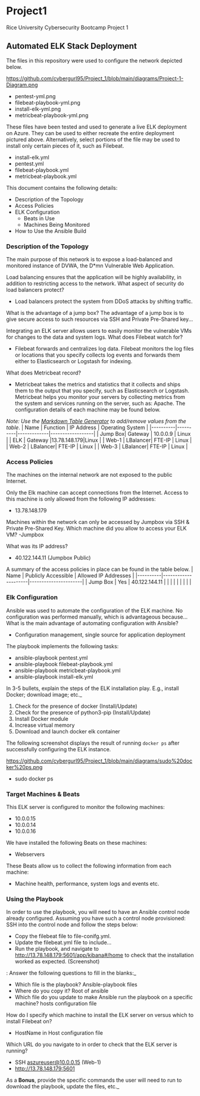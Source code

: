 # Project1
Rice University Cybersecurity Bootcamp Project 1


## Automated ELK Stack Deployment
The files in this repository were used to configure the network depicted below.

https://github.com/cybergurl95/Project_1/blob/main/diagrams/Project-1-Diagram.png

- pentest-yml.png
- filebeat-playbook-yml.png
- install-elk-yml.png
- metricbeat-playbook-yml.png

These files have been tested and used to generate a live ELK deployment on Azure. They can be used to either recreate the entire deployment pictured above. Alternatively, select portions of the file may be used to install only certain pieces of it, such as Filebeat.
  - install-elk.yml
  - pentest.yml
  - filebeat-playbook.yml
  - metricbeat-playbook.yml

This document contains the following details:
- Description of the Topology
- Access Policies
- ELK Configuration
  - Beats in Use
  - Machines Being Monitored
- How to Use the Ansible Build


### Description of the Topology


The main purpose of this network is to expose a load-balanced and monitored instance of DVWA, the D*mn Vulnerable Web Application.

Load balancing ensures that the application will be highly availability, in addition to restricting access to the network. 
What aspect of security do load balancers protect?
- Load balancers protect the system from DDoS attacks by shifting traffic. 

What is the advantage of a jump box?
The advantage of a jump box is to give secure access to such resources via SSH and Private Pre-Shared key... 


Integrating an ELK server allows users to easily monitor the vulnerable VMs for changes to the data and system logs. 
What does Filebeat watch for?
- Filebeat forwards and centralizes log data. Filebeat monitors the log files or locations that you specify collects log events and forwards them either to Elasticsearch or Logstash for indexing.

What does Metricbeat record?
- Metricbeat takes the metrics and statistics that it collects and ships them to the output that you specify, such as Elasticsearch or Logstash. Metricbeat helps you monitor your servers by collecting metrics from the system and services running on the server, such as: Apache.
The configuration details of each machine may be found below.


_Note: Use the [Markdown Table Generator](http://www.tablesgenerator.com/markdown_tables) to add/remove values from the table_.
| Name     | Function | IP Address  | Operating System |
|----------|----------|-------------|------------------|
| Jump Box| Gateway  | 10.0.0.9    | Linux           |
| ELK       | Gateway  |13.78.148.179|Linux          |
| Web-1    | LBalancer| FTE-IP      | Linux            |
| Web-2    | LBalancer| FTE-IP      | Linux            |
| Web-3    | LBalancer| FTE-IP      | Linux            |


### Access Policies

The machines on the internal network are not exposed to the public Internet. 

Only the Elk machine can accept connections from the Internet. Access to this machine is only allowed from the following IP addresses:
- 13.78.148.179

Machines within the network can only be accessed by Jumpbox via SSH & Private Pre-Shared Key. Which machine did you allow to access your ELK VM? 
-Jumpbox

What was its IP address?
- 40.122.144.11 (Jumpbox Public)

A summary of the access policies in place can be found in the table below.
| Name     | Publicly Accessible | Allowed IP Addresses |
|----------|---------------------|----------------------|
| Jump Box |   Yes               | 40.122.144.11        |
|          |                     |                      |
|          |                     |                      |


### Elk Configuration

Ansible was used to automate the configuration of the ELK machine. No configuration was performed manually, which is advantageous because...
What is the main advantage of automating configuration with Ansible?
- Configuration management, single source for application deployment


The playbook implements the following tasks:
- ansible-playbook pentest.yml
- ansible-playbook filebeat-playbook.yml
- ansible-playbook metricbeat-playbook.yml
- ansible-playbook install-elk.yml


In 3-5 bullets, explain the steps of the ELK installation play. E.g., install Docker; download image; etc._
1.  Check for the presence of docker (Install/Update)
2.  Check for the presence of python3-pip (Install/Update)
3.  Install Docker module
4.  Increase virtual memory
5.  Download and launch docker elk container


The following screenshot displays the result of running `docker ps` after successfully configuring the ELK instance.

https://github.com/cybergurl95/Project_1/blob/main/diagrams/sudo%20docker%20ps.png
- sudo docker ps

### Target Machines & Beats

This ELK server is configured to monitor the following machines:
- 10.0.0.15
- 10.0.0.14
- 10.0.0.16

We have installed the following Beats on these machines:
- Webservers

These Beats allow us to collect the following information from each machine:
- Machine health, performance, system logs and events etc.  

### Using the Playbook

In order to use the playbook, you will need to have an Ansible control node already configured. Assuming you have such a control node provisioned: 
SSH into the control node and follow the steps below:

- Copy the filebeat file to file-conifg.yml.
- Update the filebeat.yml file to include...
- Run the playbook, and navigate to http://13.78.148.179:5601/app/kibana#/home to check that the installation worked as expected.  (Screenshot)

: Answer the following questions to fill in the blanks:_

- Which file is the playbook? Ansible-playbook files   
- Where do you copy it? Root of ansible 
- Which file do you update to make Ansible run the playbook on a specific machine? hosts configuration file

How do I specify which machine to install the ELK server on versus which to install Filebeat on?
- HostName in Host configuration file

Which URL do you navigate to in order to check that the ELK server is running?
- SSH aszureuser@10.0.0.15 (Web-1)
- http://13.78.148.179:5601

As a **Bonus**, provide the specific commands the user will need to run to download the playbook, update the files, etc._

